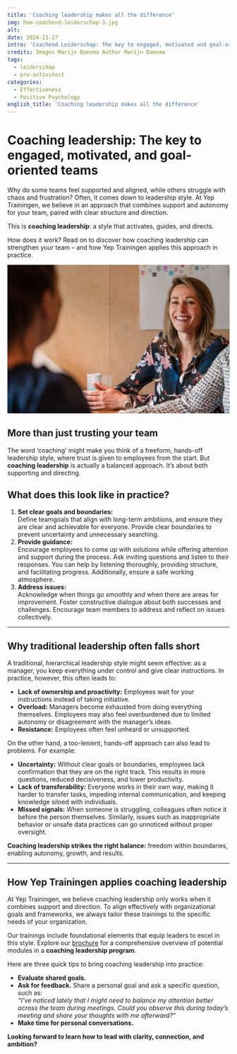 ```yaml
---
title: 'Coaching leadership makes all the difference'
img: hoe-coachend-leiderschap-3.jpg
alt:
date: 2024-11-27
intro: 'Coachend Leiderschap: The key to engaged, motivated and goal-oriented teams'
credits: Images Marijn Damsma Author Marijn Damsma
tags:
  - leiderschap
  - pro-activiteit
categories:
  - Effectiveness
  - Positive Psychology
english_title: 'Coaching leadership makes all the difference'
---
```


# Coaching leadership: The key to engaged, motivated, and goal-oriented teams

Why do some teams feel supported and aligned, while others struggle with chaos and frustration? Often, it comes down to leadership style. At Yep Trainingen, we believe in an approach that combines support and autonomy for your team, paired with clear structure and direction.

This is **coaching leadership**: a style that activates, guides, and directs.

How does it work? Read on to discover how coaching leadership can strengthen your team – and how Yep Trainingen applies this approach in practice.

![Trainer Sophie talking to a group](./hoe-coachend-leiderschap-1.jpg)

## More than just trusting your team

The word ‘coaching’ might make you think of a freeform, hands-off leadership style, where trust is given to employees from the start. But **coaching leadership** is actually a balanced approach. It’s about both supporting and directing.

## What does this look like in practice?

1. **Set clear goals and boundaries:**  
   Define teamgoals that align with long-term ambitions, and ensure they are clear and achievable for everyone. Provide clear boundaries to prevent uncertainty and unnecessary searching.
2. **Provide guidance:**  
   Encourage employees to come up with solutions while offering attention and support during the process. Ask inviting questions and listen to their responses. You can help by listening thoroughly, providing structure, and facilitating progress. Additionally, ensure a safe working atmosphere.
3. **Address issues:**  
   Acknowledge when things go smoothly and when there are areas for improvement. Foster constructive dialogue about both successes and challenges. Encourage team members to address and reflect on issues collectively.

---

## Why traditional leadership often falls short

A traditional, hierarchical leadership style might seem effective: as a manager, you keep everything under control and give clear instructions. In practice, however, this often leads to:

- **Lack of ownership and proactivity:** Employees wait for your instructions instead of taking initiative.
- **Overload:** Managers become exhausted from doing everything themselves. Employees may also feel overburdened due to limited autonomy or disagreement with the manager’s ideas.
- **Resistance:** Employees often feel unheard or unsupported.

On the other hand, a too-lenient, hands-off approach can also lead to problems. For example:

- **Uncertainty:** Without clear goals or boundaries, employees lack confirmation that they are on the right track. This results in more questions, reduced decisiveness, and lower productivity.
- **Lack of transferability:** Everyone works in their own way, making it harder to transfer tasks, impeding internal communication, and keeping knowledge siloed with individuals.
- **Missed signals:** When someone is struggling, colleagues often notice it before the person themselves. Similarly, issues such as inappropriate behavior or unsafe data practices can go unnoticed without proper oversight.

**Coaching leadership strikes the right balance:** freedom within boundaries, enabling autonomy, growth, and results.

---

## How Yep Trainingen applies coaching leadership

At Yep Trainingen, we believe coaching leadership only works when it combines support and direction. To align effectively with organizational goals and frameworks, we always tailor these trainings to the specific needs of your organization.

Our trainings include foundational elements that equip leaders to excel in this style. Explore our [brochure](../../Brochure-CL-Yep.pdf) for a comprehensive overview of potential modules in a **coaching leadership program**.

Here are three quick tips to bring coaching leadership into practice:

- **Evaluate shared goals.**
- **Ask for feedback.** Share a personal goal and ask a specific question, such as:  
  _“I’ve noticed lately that I might need to balance my attention better across the team during meetings. Could you observe this during today’s meeting and share your thoughts with me afterward?”_
- **Make time for personal conversations.**

**Looking forward to learn how to lead with clarity, connection, and ambition?**

